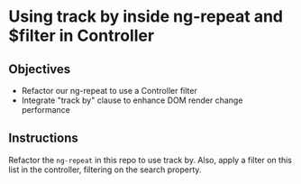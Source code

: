 # Using track by inside ng-repeat and $filter in Controller

## Objectives

- Refactor our ng-repeat to use a Controller filter
- Integrate "track by" clause to enhance DOM render change performance

## Instructions

Refactor the `ng-repeat` in this repo to use track by. Also, apply a filter on this list in the controller, filtering on the search property.